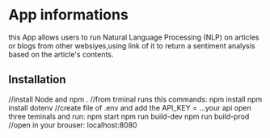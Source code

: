 # App informations
this App allows users to run Natural Language Processing (NLP) on articles or blogs from other websiyes,using link of it to return a sentiment analysis based on the article's contents.
## Installation

//install Node and npm .
//from trminal runs this commands:
npm install
npm install dotenv 
//create file of .env and add the 
API_KEY =  ...your api
open three teminals and run:
npm start
npm run build-dev
npm run build-prod 
//open in your brouser:
localhost:8080


